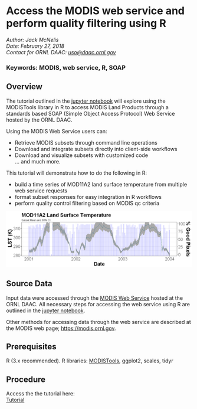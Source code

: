# Access the MODIS web service and perform quality filtering using R

*Author: Jack McNelis*  
*Date: February 27, 2018*  
*Contact for ORNL DAAC: uso@daac.ornl.gov*  

### Keywords: MODIS, web service, R, SOAP

## Overview

The tutorial outlined in the [jupyter notebook](modis_webservice_qc_filter_R.ipynb) will explore using the MODISTools library in R to access MODIS Land Products through a standards based SOAP (Simple Object Access Protocol) Web Service hosted by the ORNL DAAC.

Using the MODIS Web Service users can:

* Retrieve MODIS subsets through command line operations
* Download and integrate subsets directly into client-side workflows
* Download and visualize subsets with customized code  
... and much more.

This tutorial will demonstrate how to do the following in R:

* build a time series of MOD11A2 land surface temperature from multiple web service requests
* format subset responses for easy integration in R workflows
* perform quality control filtering based on MODIS qc criteria


![Daytime LST for North Table Mountain Ecological Preserve 2001-2003](lst_timeseries_example.png)

## Source Data

Input data were accessed through the [MODIS Web Service](https://modis.ornl.gov/data/modis_webservice.html) hosted at the ORNL DAAC. All necessary steps for accessing the web service using R are outlined in the [jupyter notebook](modis_webservice_qc_filter_R.ipynb). 

Other methods for accessing data through the web service are described at the MODIS web page; https://modis.ornl.gov. 

## Prerequisites

R (3.x recommended). R libraries: [MODISTools](MODISTools.tar), ggplot2, scales, tidyr

## Procedure

Access the the tutorial here:  
[Tutorial](modis_webservice_qc_filter_R.ipynb)
